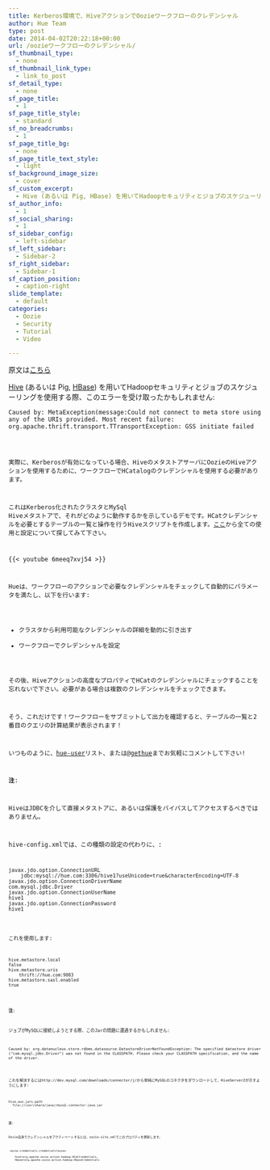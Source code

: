 ```yaml
---
title: Kerberos環境で、HiveアクションでOozieワークフローのクレデンシャル
author: Hue Team
type: post
date: 2014-04-02T20:22:18+00:00
url: /oozieワークフローのクレデンシャル/
sf_thumbnail_type:
  - none
sf_thumbnail_link_type:
  - link_to_post
sf_detail_type:
  - none
sf_page_title:
  - 1
sf_page_title_style:
  - standard
sf_no_breadcrumbs:
  - 1
sf_page_title_bg:
  - none
sf_page_title_text_style:
  - light
sf_background_image_size:
  - cover
sf_custom_excerpt:
  - Hive (あるいは Pig, HBase) を用いてHadoopセキュリティとジョブのスケジューリングを使用する際、このエラーを受け取ったかもしれません...
sf_author_info:
  - 1
sf_social_sharing:
  - 1
sf_sidebar_config:
  - left-sidebar
sf_left_sidebar:
  - Sidebar-2
sf_right_sidebar:
  - Sidebar-1
sf_caption_position:
  - caption-right
slide_template:
  - default
categories:
  - Oozie
  - Security
  - Tutorial
  - Video

---
```

原文は[こちら][1]

[Hive][2] (あるいは Pig, [HBase][3]) を用いてHadoopセキュリティとジョブのスケジューリングを使用する際、このエラーを受け取ったかもしれません:

<pre><code class="bash">Caused by: MetaException(message:Could not connect to meta store using any of the URIs provided. Most recent failure: org.apache.thrift.transport.TTransportException: GSS initiate failed
</pre>

実際に、Kerberosが有効になっている場合、HiveのメタストアサーバにOozieのHiveアクションを使用するために、ワークフローでHCatalogのクレデンシャルを使用する必要があります。

これはKerberos化されたクラスタとMySql Hiveメタストアで、それがどのように動作するかを示しているデモです。HCatクレデンシャルを必要とするテーブルの一覧と操作を行うHiveスクリプトを作成します。[ここ][4]から全ての使用と設定について探してみて下さい。

{{< youtube 6meeq7xvj54 >}}

Hueは、ワークフローのアクションで必要なクレデンシャルをチェックして自動的にパラメータを満たし、以下を行います:

  * クラスタから利用可能なクレデンシャルの詳細を動的に引き出す
  * ワークフローでクレデンシャルを設定

その後、Hiveアクションの高度なプロパティでHCatのクレデンシャルにチェックすることを忘れないで下さい。必要がある場合は複数のクレデンシャルをチェックできます。

そう、これだけです！ワークフローをサブミットして出力を確認すると、テーブルの一覧と2番目のクエリの計算結果が表示されます！

いつものように、[hue-user][5]リスト、または[@gethue][6]までお気軽にコメントして下さい!

**注**:
  
HiveはJDBCを介して直接メタストアに、あるいは保護をバイパスしてアクセスするべきではありません。

hive-config.xmlでは、この種類の設定の代わりに、:

<pre><code class="xml">javax.jdo.option.ConnectionURL
    jdbc:mysql://hue.com:3306/hive1?useUnicode=true&characterEncoding=UTF-8
javax.jdo.option.ConnectionDriverName
com.mysql.jdbc.Driver
javax.jdo.option.ConnectionUserName
hive1
javax.jdo.option.ConnectionPassword
hive1
</pre>

これを使用します:

<pre><code class="xml">hive.metastore.local
false
hive.metastore.uris
    thrift://hue.com:9083
hive.metastore.sasl.enabled
true
</pre>

**注**:
  
ジョブがMySQLに接続しようとする際、このJarの問題に遭遇するかもしれません:

<pre><code class="bash">Caused by: org.datanucleus.store.rdbms.datasource.DatastoreDriverNotFoundException: The specified datastore driver ("com.mysql.jdbc.Driver") was not found in the CLASSPATH. Please check your CLASSPATH specification, and the name of the driver.
</pre>

これを解決するにはhttp://dev.mysql.com/downloads/connector/j/から単純にMySQLのコネクタをダウンロードして、HiveServer2が示すようにします:

<pre><code class="xml">hive.aux.jars.path
  file:///usr/share/java//mysql-connector-java.jar
</pre>

**注**:
  
Oozie自身でクレデンシャルをアクティベートするには、oozie-site.xmlでこのプロパティを更新します。

<pre><code class="xml"> oozie.credentials.credentialclasses

    hcat=org.apache.oozie.action.hadoop.HCatCredentials,
    hbase=org.apache.oozie.action.hadoop.HbaseCredentials

</pre>

 [1]: https://gethue.com/hadoop-tutorial-oozie-workflow-credentials-with-a-hive-action-with-kerberos/
 [2]: https://gethue.com/hadoop-tutorial-how-to-access-hive-in-pig-with/
 [3]: https://gethue.com/hadoop-tutorial-use-pig-and-hive-with-hbase/
 [4]: https://github.com/romainr/hadoop-tutorials-examples/tree/master/oozie/credentials
 [5]: http://groups.google.com/a/cloudera.org/group/hue-user
 [6]: https://twitter.com/gethue